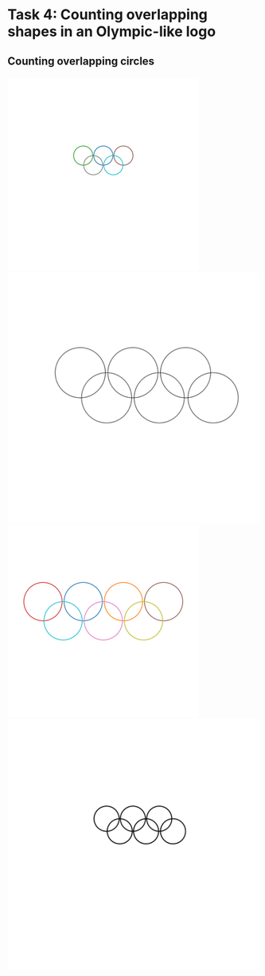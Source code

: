# Task 4: Counting overlapping shapes in an Olympic-like logo


## Counting overlapping circles

###
![vision-llms-are-blind/src](./src/CountingCircles/images/3c9e2635-81a4-4108-ad48-8ff850aabcd8.png)
![vision-llms-are-blind/src](./src/CountingCircles/images/5d6a303b-27ab-4e31-a73e-286ffc988685.png)
![vision-llms-are-blind/src](./src/CountingCircles/images/449d26c2-0117-456a-b088-d2f4acf53f36.png)
![vision-llms-are-blind/src](./src/CountingCircles/images/6924ee6c-59f6-4291-8142-64bf39e62238.png)